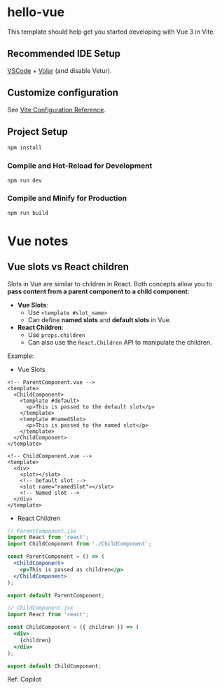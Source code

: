 # hello-vue

This template should help get you started developing with Vue 3 in Vite.

## Recommended IDE Setup

[VSCode](https://code.visualstudio.com/) + [Volar](https://marketplace.visualstudio.com/items?itemName=Vue.volar) (and disable Vetur).

## Customize configuration

See [Vite Configuration Reference](https://vitejs.dev/config/).

## Project Setup

```sh
npm install
```

### Compile and Hot-Reload for Development

```sh
npm run dev
```

### Compile and Minify for Production

```sh
npm run build
```

# Vue notes

## Vue slots vs React children

Slots in Vue are similar to children in React. Both concepts allow you to **pass content from a parent component to a child component**:

- **Vue Slots**:
  - Use `<template #slot_name>`
  - Can define **named slots** and **default slots** in Vue.
- **React Children**:
  - Use `props.children`
  - Can also use the `React.Children` API to manipulate the children.

Example:

- Vue Slots

```vue
<!-- ParentComponent.vue -->
<template>
  <ChildComponent>
    <template #default>
      <p>This is passed to the default slot</p>
    </template>
    <template #namedSlot>
      <p>This is passed to the named slot</p>
    </template>
  </ChildComponent>
</template>

<!-- ChildComponent.vue -->
<template>
  <div>
    <slot></slot>
    <!-- Default slot -->
    <slot name="namedSlot"></slot>
    <!-- Named slot -->
  </div>
</template>
```

- React Children

```jsx
// ParentComponent.jsx
import React from 'react';
import ChildComponent from './ChildComponent';

const ParentComponent = () => (
  <ChildComponent>
    <p>This is passed as children</p>
  </ChildComponent>
);

export default ParentComponent;

// ChildComponent.jsx
import React from 'react';

const ChildComponent = ({ children }) => (
  <div>
    {children}
  </div>
);

export default ChildComponent;
```

Ref: Copilot
